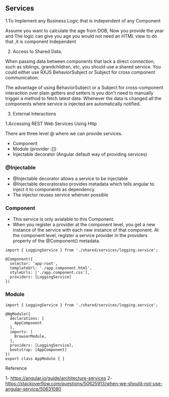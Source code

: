 ## Services

1.To Implement any Business Logic that is independent of any Component

Assume you want to calculate the age from DOB, Now you provide the year and The logic can give you age you would not need an HTML view to do that ,it is component Independent

2. Access to Shared Data.

When passing data between components that lack a direct connection, such as siblings, grandchildren, etc, you should use a shared service. You could either use RXJS BehaviorSubject or Subject for cross component communication.

The advantage of using BehaviorSubject or a Subject for cross-component interaction over plain getters and setters is you don't need to manually trigger a method to fetch latest data. Whenever the data is changed all the components where service is injected are automatically notified.

3. External Interactions

1.Accessing REST Web Services Using Http

There are three level @ where we can provide services.
- Component
- Module (provider :[])
- Injectable decorator (Angular default way of providing services)


### @Injectable

- @Injectable decorator allows a service to be injectable
- @Injectable decoratoralso provides metadata which tells angular to inject it to components as dependency.
- The injector reuses service whenver possible


### Component 

- This service is only avialable to this Component.
- When you register a provider at the component level, you get a new instance of the service with each new instance of that component. At the component level, register a service provider in the providers property of the @Component() metadata.
```
import { LoggingService } from './shared/services/logging.service';

@Component({
  selector: 'app-root',
  templateUrl: './app.component.html',
  styleUrls: ['./app.component.css'],
  providers: [LoggingService]
})
```


### Module

```
import { LoggingService } from './shared/services/logging.service';

@NgModule({
  declarations: [
    AppComponent
  ],
  imports: [
    BrowserModule,
  ],
  providers: [LoggingService],
  bootstrap: [AppComponent]
})
export class AppModule { }
```


Reference 

1- https://angular.io/guide/architecture-services
2- https://stackoverflow.com/questions/50625913/when-we-should-not-use-angular-service/50631080
